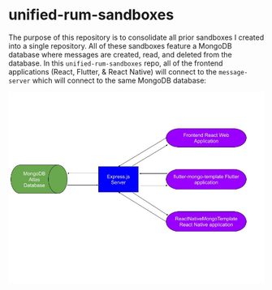 # unified-rum-sandboxes

The purpose of this repository is to consolidate all prior sandboxes I created into a single repository. All of these sandboxes feature a MongoDB database where messages are created, read, and deleted from the database. In this `unified-rum-sandboxes` repo, all of the frontend applications (React, Flutter, & React Native) will connect to the `message-server` which will connect to the same MongoDB database:

![Unified Sandbox Applications Diagram Image](./readme_images/Unified_Sandbox_Applications_Diagram.jpg)